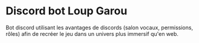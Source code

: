 # Discord bot Loup Garou

Bot discord utilisant les avantages de discords (salon vocaux, permissions, rôles) afin de recréer le jeu dans un univers plus immersif qu'en web.
